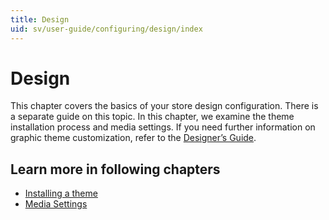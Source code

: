 ```yaml
---
title: Design
uid: sv/user-guide/configuring/design/index
---
```


# Design

This chapter covers the basics of your store design configuration. There is a separate guide on this topic. In this chapter, we examine the theme installation process and media settings. If you need further information on graphic theme customization, refer to the [Designer’s Guide](xref:en/developer/design/index).

## Learn more in following chapters

- [Installing a theme](xref:sv/user-guide/configuring/design/installing-theme)
- [Media Settings](xref:sv/user-guide/configuring/design/media-settings)
